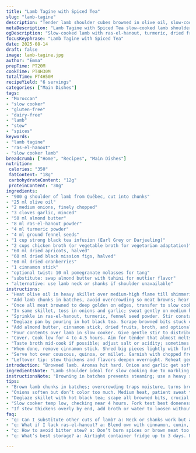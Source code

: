 ```yaml
---
title: "Lamb Tagine with Spiced Tea"
slug: "lamb-tagine"
description: "Tender lamb shoulder cubes browned in olive oil, slow-cooked with fragrant ras-el-hanout and turmeric, softened onions, garlic, and a blend of dried fruits—apricots, figs, cranberries. Infused with black tea and rich almond butter for depth. Cinnamon stick adds warmth. Slow simmer till meat shreds easily. Gluten-free, dairy-free, no eggs. Aromas of spices bloom, fruit melding with savory. Requires attentive layering of flavors and slow cooking to get that tender pull. Aromatic, subtly sweet and spicy stew, perfect on couscous or quinoa."
metaDescription: "Lamb Tagine with Spiced Tea slow-cooked lamb shoulder with ras-el-hanout, turmeric, dried fruits, black tea, and almond butter. Rich, tender, layered flavors."
ogDescription: "Slow-cooked lamb with ras-el-hanout, turmeric, dried fruits blending sweet-savory notes. Black tea adds bitterness, almond butter nutty depth. Tender, juicy bites."
focusKeyphrase: "Lamb Tagine with Spiced Tea"
date: 2025-08-14
draft: false
image: lamb-tagine.jpg
author: "Emma"
prepTime: PT20M
cookTime: PT4H30M
totalTime: PT4H50M
recipeYield: "6 servings"
categories: ["Main Dishes"]
tags:
- "Moroccan"
- "slow cooker"
- "gluten-free"
- "dairy-free"
- "lamb"
- "stew"
- "spices"
keywords:
- "lamb tagine"
- "ras-el-hanout"
- "slow cooker lamb"
breadcrumb: ["Home", "Recipes", "Main Dishes"]
nutrition: 
 calories: "350"
 fatContent: "18g"
 carbohydrateContent: "12g"
 proteinContent: "30g"
ingredients:
- "900 g shoulder of lamb from Québec, cut into chunks"
- "25 ml olive oil"
- "2 medium onions, finely chopped"
- "3 cloves garlic, minced"
- "50 ml almond butter"
- "8 ml ras-el-hanout powder"
- "4 ml turmeric powder"
- "4 ml ground fennel seeds"
- "1 cup strong black tea infusion (Earl Grey or Darjeeling)"
- "2 cups chicken broth (or vegetable broth for vegetarian adaptation)"
- "60 ml dried apricots, halved"
- "60 ml dried black mission figs, halved"
- "60 ml dried cranberries"
- "1 cinnamon stick"
- "optional twist: 10 ml pomegranate molasses for tang"
- "substitute: swap almond butter with tahini for nuttier flavor"
- "alternative: use lamb neck or shanks if shoulder unavailable"
instructions:
- "Heat olive oil in heavy skillet over medium-high flame till shimmering but not smoking."
- "Add lamb chunks in batches, avoid overcrowding so meat browns; hear that sizzle? Key for flavor. Season with salt and cracked black pepper."
- "Once all meat browned to deep golden on edges, transfer to slow cooker base."
- "In same skillet, toss in onions and garlic; sweat gently on medium heat. Don’t rush—look for translucent, soft edges, hint of caramelization. Take about 7 minutes."
- "Sprinkle in ras-el-hanout, turmeric, fennel seed powder. Stir constantly; fragrance will hit your nose within seconds. Roast spices about 1 minute to bloom oils but no burning!"
- "Deglaze pan by pouring in hot black tea. Scrape browned bits stuck on bottom with wooden spoon; that’s flavor wildness happening."
- "Add almond butter, cinnamon stick, dried fruits, broth, and optional pomegranate molasses. Stir till just combined, slightly thickening liquid."
- "Pour contents over lamb in slow cooker. Give gentle stir to distribute spices and fruit evenly but keep meat on bottom."
- "Cover. Cook low for 4 to 4.5 hours. Aim for tender that almost melts. Key check: stick fork into chunk, meat should detach with little resistance and feel fork-soft, not stringy or rubbery."
- "Taste broth mid-cook if possible; adjust salt or acidity; sometimes a squeeze of lemon brightens heavy stew. If too thick near end, splash broth or water."
- "When done, remove cinnamon stick. Shred big pieces lightly with forks; texture should be juicy, not mush."
- "Serve hot over couscous, quinoa, or millet. Garnish with chopped fresh cilantro or toasted almonds if desired."
- "Leftover tip: stew thickens and flavors deepen overnight. Reheat gently, adding broth if dry."
introduction: "Browned lamb. Aromas hit hard. Onion and garlic get soft, onions sweating like they’re ready for confession. Spice mix crackles briefly in hot pan releasing a whiff of North Africa in the kitchen. Adding tea? Odd but brilliant layering. The tannins cut through richness, balancing sweetness from dried fruits. Almond butter—not just creaminess but a nutty depth replacing traditional dairy. Slow cooker magic at work. Meat falling apart with just a poke. Not mush; juicy, tender, fibrous. Cinnamon stick sneaking its warmth, hinting at winter evenings. Couscous waits. Every bite rich, a mix of sweet, savory, and spicy notes hanging around. No gluten, no dairy, no fuss. Just flavor."
ingredientsNote: "Lamb shoulder ideal for slow cooking due to marbling and connective tissue melting into gelatin, tenderizing meat. If unavailable, neck or shanks work but adjust cooking time slightly. Almond butter swapped with tahini changes texture—less sweet, more pronounced sesame flavor. Ras-el-hanout is a blend; if absent, combine cinnamon, cumin, coriander, cardamom, black pepper, and paprika. Black tea infusion adds unique bitterness and aroma; keep it strong but not bitter. Broth can be chicken or vegetable; for deeper flavor, homemade is best. Dried fruits don't rehydrate fully but impart subtle sweetness and texture contrast. Caution: don’t burn spices or meat browns too fast else bitter. Low heat long cook is the secret."
instructionsNote: "Browning in batches prevents steaming; use a heavy skillet for even heat distribution. Wait for fat to render slightly before meat touches pan for best crust. Onions shouldn’t brown deeply but soften without drying out; low/mid heat crucial. Spices toasted briefly to release oils—too long and bitterness sets. Deglazing scrapes those flavor bits called fond—don’t skip. Tea rather than water adds tannins that balance fattiness but don’t overdo; too much tannin gives bitterness. Slow cooker temp varies; low setting preferred to avoid drying. Meat is done when fork slides in like warm butter, often around 4 hours but check early at 3:45; timing depends on cut size and cooker efficiency. Stir at start so fruits don’t cluster but not too much later or meat breaks apart unevenly. Leftovers intensify flavor—reheat gently, add broth if thicker than gravy."
tips:
- "Brown lamb chunks in batches; overcrowding traps moisture, turns browning to steaming. Wait for oil shimmering. Listen for sizzle—key to flavor layers. Fat waits to render before meat touch. Timing varies by cut size and pan heat but crust means flavor developing; no skipping."
- "Onions soften but don’t color too much. Medium heat, patient sweat till translucent edges appear. Caramelizing too much or rushing ruins texture. Garlic enters near end; burns fast. Spices toasted barely a minute—burnt spices equal bitterness. Smell oils bloom then add liquids quick."
- "Deglaze skillet with hot black tea; scape all browned bits, crucial flavor source. Tea bitterness offsets rich lamb fat but don’t drown in tannins or broth turns bitter sharp. Adjust tea strength by brew type (Earl Grey, Darjeeling). Stir almond butter just till mixed; no overpower creaminess."
- "Slow cooker temp low, checking near 4 hours. Fork test best doneness gauge. Meat pulls apart easily but still fibrous; mushy means overdone. Stir fruit once at start to avoid clusters; too much means mush. Swap shoulder with neck/shank; neck requires extra 30 mins cook time"
- "If stew thickens overly by end, add broth or water to loosen without diluting flavors. Pomegranate molasses optional but tang cuts fat. Remove cinnamon stick before shredding meat with forks. Reheat gently adding broth to keep juicy. Store leftovers in airtight container; flavors deepen overnight but texture changes."
faq:
- "q: Can I substitute other cuts of lamb? a: Neck or shanks work but add cooking time. Shoulder has good marbling helps gelatin. Adjust slow cooker timing by 30 to 45 mins. Thickness matters for texture; tougher cuts require patience. If unsure, test fork doneness early."
- "q: What if I lack ras-el-hanout? a: Blend own with cinnamon, cumin, coriander, cardamom, black pepper, paprika. Toast briefly to release aroma. Avoid burning spices to keep bitter off palate. It won’t be exact but close enough layering of flavors."
- "q: How to avoid bitter stew? a: Don’t burn spices or brown meat too fast; control heat. Tea infusion strong but not overpowering; too much tannin equals biting bitterness. Deglaze pan well scraping fond. Stir carefully to not break lamb too early. Add acidity like lemon juice at end if stew feels heavy."
- "q: What’s best storage? a: Airtight container fridge up to 3 days. Freeze in portion sizes for 2 months max. Reheat gently on low adding broth if dry. Flavors often deepen cold and next day. Avoid overheating or meat dries out fast; slow warming helps."

---
```


